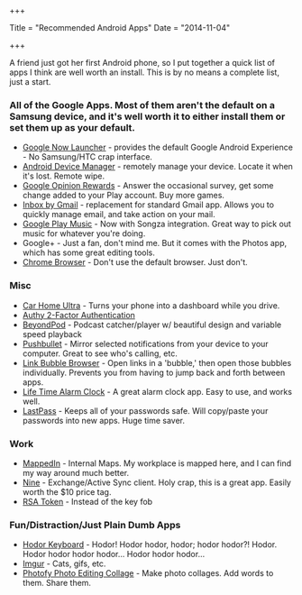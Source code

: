 +++

Title = "Recommended Android Apps"
Date = "2014-11-04"

+++

A friend just got her first Android phone, so I put together a quick list of apps I think are well worth an install. This is by no means a complete list, just a start. 

### All of the Google Apps. Most of them aren't the default on a Samsung device, and it's well worth it to either install them or set them up as your default. 

* [Google Now Launcher][1] - provides the default Google Android Experience - No Samsung/HTC crap interface.
* [Android Device Manager][2] - remotely manage your device. Locate it when it's lost. Remote wipe.
* [Google Opinion Rewards][3] - Answer the occasional survey, get some change added to your Play account. Buy more games.
* [Inbox by Gmail][4] - replacement for standard Gmail app. Allows you to quickly manage email, and take action on your mail.
* [Google Play Music][5] - Now with Songza integration. Great way to pick out music for whatever you're doing. 
* Google+ - Just a fan, don't mind me. But it comes with the Photos app, which has some great editing tools.
* [Chrome Browser][6] - Don't use the default browser. Just don't.

### Misc

* [Car Home Ultra][7] - Turns your phone into a dashboard while you drive.
* [Authy 2-Factor Authentication][8]
* [BeyondPod][9] - Podcast catcher/player w/ beautiful design and variable speed playback
* [Pushbullet][10] - Mirror selected notifications from your device to your computer. Great to see who's calling, etc.
* [Link Bubble Browser][11] - Open links in a 'bubble,' then open those bubbles individually. Prevents you from having to jump back and forth between apps.
* [Life Time Alarm Clock][12] - A great alarm clock app. Easy to use, and works well.
* [LastPass][13] - Keeps all of your passwords safe. Will copy/paste your passwords into new apps. Huge time saver.

### Work

* [MappedIn][14] - Internal Maps. My workplace is mapped here, and I can find my way around much better.
* [Nine][15] - Exchange/Active Sync client. Holy crap, this is a great app. Easily worth the $10 price tag. 
* [RSA Token][16] - Instead of the key fob

### Fun/Distraction/Just Plain Dumb Apps

* [Hodor Keyboard][17] - Hodor! Hodor hodor, hodor; hodor hodor?! Hodor. Hodor hodor hodor hodor... Hodor hodor hodor...
* [Imgur][18] - Cats, gifs, etc.
* [Photofy Photo Editing Collage][19] - Make photo collages. Add words to them. Share them.


[1]: https://play.google.com/store/apps/details?id=com.google.android.launcher
[2]: https://play.google.com/store/apps/details?id=com.google.android.apps.adm
[3]: https://play.google.com/store/apps/details?id=com.google.android.apps.paidtasks
[4]: https://play.google.com/store/apps/details?id=com.google.android.apps.inbox
[5]: https://play.google.com/store/apps/details?id=com.google.android.music
[6]: https://play.google.com/store/apps/details?id=com.android.chrome
[7]: https://play.google.com/store/apps/details?id=spinninghead.carhome
[8]: https://play.google.com/store/apps/details?id=com.authy.authy
[9]: https://play.google.com/store/apps/details?id=mobi.beyondpod
[10]: https://play.google.com/store/apps/details?id=com.pushbullet.android
[11]: https://play.google.com/store/apps/details?id=com.linkbubble.playstore
[12]: https://play.google.com/store/apps/details?id=com.mcc.alarmclocklifetime
[13]: https://play.google.com/store/apps/details?id=com.lastpass.lpandroid
[14]: https://play.google.com/store/apps/details?id=com.mappedin.shuriken
[15]: https://play.google.com/store/apps/details?id=com.ninefolders.hd3
[16]: https://play.google.com/store/apps/details?id=com.rsa.securidapp
[17]: https://play.google.com/store/apps/details?id=com.richapps.hodorkeyboard.app
[18]: https://play.google.com/store/apps/details?id=com.imgur.mobile
[19]: https://play.google.com/store/apps/details?id=com.photofy.android